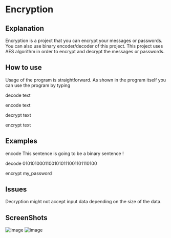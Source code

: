 # Encryption

## Explanation
Encryption is a project that you can encrypt your messages or passwords. You can also use binary encoder/decoder of this project.
This project uses AES algorithm in order to encrypt and decrypt the messages or passwords.

## How to use
Usage of the program is straightforward.
As shown in the program itself you can use the program by typing 

decode text
  
encode text
  
decrypt text
  
encrypt text

## Examples

encode This sentence is going to be a binary sentence !
  
decode 01010100011001010111001101110100
  
encrypt my_password


## Issues
Decryption might not accept input data depending on the size of the data.

## ScreenShots

![image](https://user-images.githubusercontent.com/112761562/205457498-2559adb9-22e6-4553-922b-23e7ef5096bb.png)
![image](https://user-images.githubusercontent.com/112761562/205457919-a45486c3-b110-42db-9c23-31c819ce2677.png)

